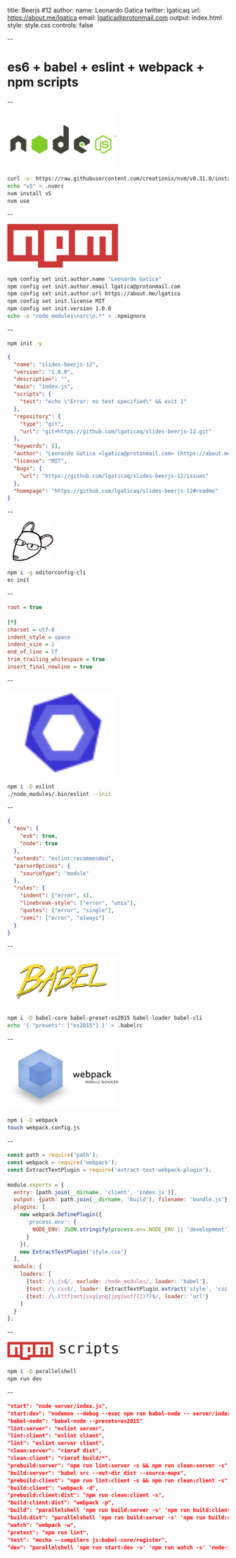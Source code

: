 title: Beerjs #12
author:
  name: Leonardo Gatica
  twitter: lgaticaq
  url: https://about.me/lgatica
  email: lgatica@protonmail.com
output: index.html
style: style.css
controls: false

--

# es6 + babel + eslint + webpack + npm scripts

--

<img src="img/nodejs.png" width="50%">

```bash
curl -o- https://raw.githubusercontent.com/creationix/nvm/v0.31.0/install.sh | bash
echo "v5" > .nvmrc
nvm install v5
nvm use
```

--

<img src="img/npm.svg" width="50%">

```bash
npm config set init.author.name "Leonardo Gatica"
npm config set init.author.email lgatica@protonmail.com
npm config set init.author.url https://about.me/lgatica
npm config set init.license MIT
npm config set init.version 1.0.0
echo -e "node_modules\nsrc\n.*" > .npmignore
```

--

```bash
npm init -y
```

```json
{
  "name": "slides-beerjs-12",
  "version": "1.0.0",
  "description": "",
  "main": "index.js",
  "scripts": {
    "test": "echo \"Error: no test specified\" && exit 1"
  },
  "repository": {
    "type": "git",
    "url": "git+https://github.com/lgaticaq/slides-beerjs-12.git"
  },
  "keywords": [],
  "author": "Leonardo Gatica <lgatica@protonmail.com> (https://about.me/lgatica)",
  "license": "MIT",
  "bugs": {
    "url": "https://github.com/lgaticaq/slides-beerjs-12/issues"
  },
  "homepage": "https://github.com/lgaticaq/slides-beerjs-12#readme"
}
```

--

<img src="img/editorconfig.png">

```bash
npm i -g editorconfig-cli
ec init
```

--

```ini
root = true

[*]
charset = utf-8
indent_style = space
indent_size = 2
end_of_line = lf
trim_trailing_whitespace = true
insert_final_newline = true
```

--

<img src="img/eslint.svg" width="50%">

```bash
npm i -D eslint
./node_modules/.bin/eslint --init
```

--

```json
{
  "env": {
    "es6": true,
    "node": true
  },
  "extends": "eslint:recommended",
  "parserOptions": {
    "sourceType": "module"
  },
  "rules": {
    "indent": ["error", 4],
    "linebreak-style": ["error", "unix"],
    "quotes": ["error", "single"],
    "semi": ["error", "always"]
  }
}
```

--

<img src="img/babel.png" width="50%">

```bash
npm i -D babel-core babel-preset-es2015 babel-loader babel-cli
echo '{ "presets": ["es2015"] }' > .babelrc
```

--

<img src="img/webpack.png" width="50%">

```bash
npm i -D webpack
touch webpack.config.js
```

--

```javascript
const path = require('path');
const webpack = require('webpack');
const ExtractTextPlugin = require('extract-text-webpack-plugin');

module.exports = {
  entry: [path.join(__dirname, 'client', 'index.js')],
  output: {path: path.join(__dirname, 'build'), filename: 'bundle.js'},
  plugins: [
    new webpack.DefinePlugin({
      'process.env': {
        NODE_ENV: JSON.stringify(process.env.NODE_ENV || 'development'),
      }
    }),
    new ExtractTextPlugin('style.css')
  ],
  module: {
    loaders: [
      {test: /\.js$/, exclude: /node_modules/, loader: 'babel'},
      {test: /\.css$/, loader: ExtractTextPlugin.extract('style', 'css')},
      {test: /\.(ttf|eot|svg|png|jpg|woff(2)?)$/, loader: 'url'}
    ]
  }
};
```

--

<img src="img/npm-scripts.png" width="50%">

```bash
npm i -D parallelshell
npm run dev
```

--

```json
"start": "node server/index.js",
"start:dev": "nodemon --debug --exec npm run babel-node -- server/index.js",
"babel-node": "babel-node --presets=es2015"
"lint:server": "eslint server",
"lint:client": "eslint client",
"lint": "eslint server client",
"clean:server": "rimraf dist",
"clean:client": "rimraf build/*",
"prebuild:server": "npm run lint:server -s && npm run clean:server -s",
"build:server": "babel src --out-dir dist --source-maps",
"prebuild:client": "npm run lint:client -s && npm run clean:client -s",
"build:client": "webpack -d",
"prebuild:client:dist": "npm run clean:client -s",
"build:client:dist": "webpack -p",
"build": "parallelshell 'npm run build:server -s' 'npm run build:client -s'"
"build:dist": "parallelshell 'npm run build:server -s' 'npm run build:client:dist -s'"
"watch": "webpack -w",
"pretest": "npm run lint",
"test": "mocha --compilers js:babel-core/register",
"dev": "parallelshell 'npm run start:dev -s' 'npm run watch -s' 'node-inspector'"
```

